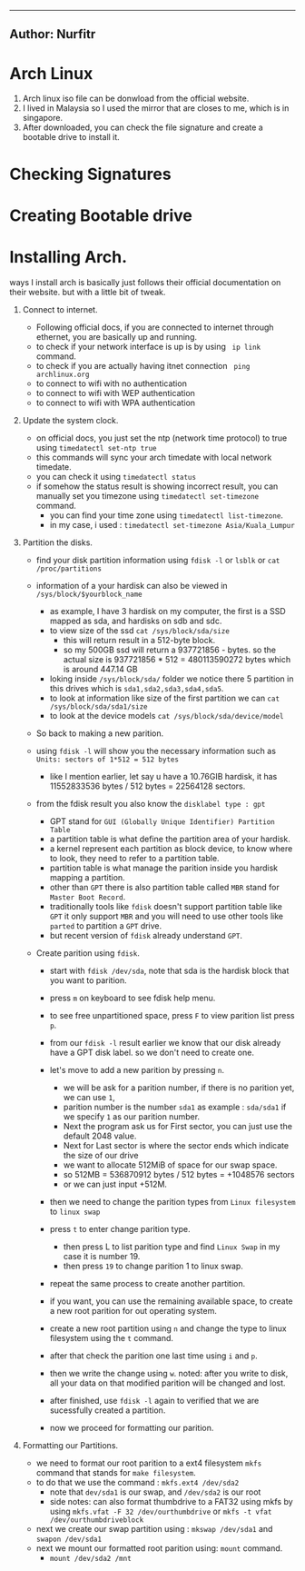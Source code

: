 -------
Author: Nurfitr
-------

# Arch Linux
1. Arch linux iso file can be donwload from the official website.
2. I lived in Malaysia so I used the mirror that are closes to me, which is in singapore.
3. After downloaded, you can check the file signature and create a bootable drive to install it.

# Checking Signatures
# Creating Bootable drive

# Installing Arch.
ways I install arch is basically just follows their official documentation on their website.
but with a little bit of tweak. 

1. Connect to internet.
	- Following official docs, if you are connected to internet through ethernet, you are basically up and running.
	- to check if your network interface is up is by using ` ip link` command.
	- to check if you are actually having itnet connection ` ping archlinux.org`
	- to connect to wifi with no authentication
	- to connect to wifi with WEP authentication
	- to connect to wifi with WPA authentication

2. Update the system clock.
	- on official docs, you just set the ntp (network time protocol) to true using `timedatectl set-ntp true`
	- this commands will sync your arch timedate with local network timedate.
	- you can check it using `timedatectl status`
	- if somehow the status result is showing incorrect result, you can manually set you timezone using
		`timedatectl set-timezone` command.
		- you can find your time zone using `timedatectl list-timezone`.
		- in my case, i used : `timedatectl set-timezone Asia/Kuala_Lumpur`

3. Partition the disks.
	- find your disk partition information using `fdisk -l` or `lsblk` or `cat /proc/partitions`
	- information of a your hardisk can also be viewed in `/sys/block/$yourblock_name`
		- as example, I have 3 hardisk on my computer, the first is a SSD mapped as sda, and hardisks on sdb and sdc.
		- to view size of the ssd `cat /sys/block/sda/size`
			- this will return result in a 512-byte block.
			- so my 500GB ssd will return a 937721856 - bytes. so the actual size is 937721856 * 512 = 480113590272 bytes which is around 447.14 GB
		- loking inside `/sys/block/sda/` folder we notice there 5 partition in this drives which is `sda1,sda2,sda3,sda4,sda5`.
		- to look at information like size of the first partition we can `cat /sys/block/sda/sda1/size`
		- to look at the device models `cat /sys/block/sda/device/model`
	
	- So back to making a new parition.
	- using `fdisk -l` will show you the necessary information such as `Units: sectors of 1*512 = 512 bytes`
		- like I mention earlier, let say u have a 10.76GIB hardisk, it has 11552833536 bytes / 512 bytes = 22564128 sectors.
	- from the fdisk result you also know the `disklabel type : gpt`
		- GPT stand for `GUI (Globally Unique Identifier) Partition Table` 
		- a partition table is what define the partition area of your hardisk.
		- a kernel represent each partition as block device, to know where to look, they need to refer to a partition table.
		- partition table is what manage the parition inside you hardisk mapping a partition.
		- other than `GPT` there is also partition table called `MBR` stand for `Master Boot Record`.
		- traditionally tools like `fdisk` doesn't support partition table like `GPT` it only support `MBR` and you will need to use other tools like `parted`
			to partition a `GPT` drive.
		- but recent version of `fdisk` already understand `GPT`. 
	
	- Create parition using `fdisk`.
		- start with `fdisk /dev/sda`, note that sda is the hardisk block that you want to parition.
		- press `m` on keyboard to see fdisk help menu. 
		- to see free unpartitioned space, press `F` to view parition list press `p`.
		- from our `fdisk -l` result earlier we know that our disk already have a GPT disk label. so we don't need to create one.
		- let's move to add a new parition by pressing `n`.
			- we will be ask for a parition number, if there is no parition yet, we can use `1`,
			- parition number is the number `sda1` as example : `sda/sda1` if we specify `1` as our parition number.
			- Next the program ask us for First sector, you can just use the default 2048 value. 
			- Next for Last sector is where the sector ends which indicate the size of our drive 
			- we want to allocate 512MiB of space for our swap space.
			- so 512MB = 536870912 bytes / 512 bytes = +1048576 sectors
			- or we can just input +512M.
		- then we need to change the parition types from `Linux filesystem` to 	`linux swap`
		- press `t` to enter change parition type.
			- then press L to list parition type and find `Linux Swap` in my case it is number 19.
			- then press `19` to change parition 1 to linux swap.

		- repeat the same process to create another partition.
		- if you want, you can use the remaining available space, to create a new root parition for out operating system.
		- create a new root partition using `n` and change the type to linux filesystem using the `t` command.
		- after that check the parition one last time using `i` and `p`. 
		- then we write the change using `w`. noted: after you write to disk, all your data on that modified parition will be changed and lost.
		- after finished, use `fdisk -l` again to verified that we are sucessfully created a partition.
		- now we proceed for formatting our parition.

4. Formatting our Partitions.
	- we need to format our root parition to a ext4 filesystem `mkfs` command that stands for `make filesystem`.
	- to do that we use the command : `mkfs.ext4 /dev/sda2` 
		- note that `dev/sda1` is our swap, and `/dev/sda2` is our root
		- side notes: can also format thumbdrive to a FAT32 using mkfs by using `mkfs.vfat -F 32 /dev/ourthumbdrive` or `mkfs -t vfat /dev/ourthumbdriveblock`
	- next we create our swap partition using : `mkswap /dev/sda1` and `swapon /dev/sda1`
	- next we mount our formatted root parition using: `mount` command.
		- `mount /dev/sda2 /mnt`

